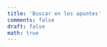 ```yaml
---
title: 'Buscar en los apuntes'
comments: false
draft: false
math: true
---
```


<div id="search"></div>
